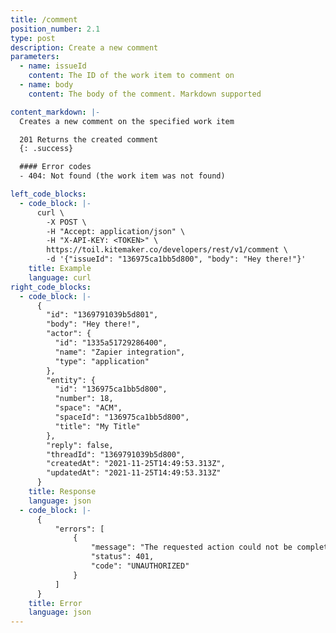 ```yaml
---
title: /comment
position_number: 2.1
type: post
description: Create a new comment
parameters:
  - name: issueId
    content: The ID of the work item to comment on
  - name: body
    content: The body of the comment. Markdown supported

content_markdown: |-
  Creates a new comment on the specified work item

  201 Returns the created comment
  {: .success}

  #### Error codes
  - 404: Not found (the work item was not found)

left_code_blocks:
  - code_block: |-
      curl \
        -X POST \
        -H "Accept: application/json" \ 
        -H "X-API-KEY: <TOKEN>" \
        https://toil.kitemaker.co/developers/rest/v1/comment \
        -d '{"issueId": "136975ca1bb5d800", "body": "Hey there!"}'
    title: Example
    language: curl
right_code_blocks:
  - code_block: |-
      {
        "id": "1369791039b5d801",
        "body": "Hey there!",
        "actor": {
          "id": "1335a51729286400",
          "name": "Zapier integration",
          "type": "application"
        },
        "entity": {
          "id": "136975ca1bb5d800",
          "number": 18,
          "space": "ACM",
          "spaceId": "136975ca1bb5d800",
          "title": "My Title"
        },
        "reply": false,
        "threadId": "1369791039b5d800",
        "createdAt": "2021-11-25T14:49:53.313Z",
        "updatedAt": "2021-11-25T14:49:53.313Z"
      }
    title: Response
    language: json
  - code_block: |-
      {
          "errors": [
              {
                  "message": "The requested action could not be completed",
                  "status": 401,
                  "code": "UNAUTHORIZED"
              }
          ]
      }
    title: Error
    language: json
---
```

